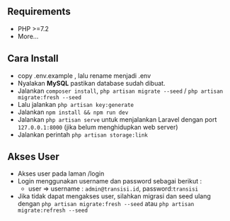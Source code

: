 ## Requirements
- PHP >=7.2
- More...

## Cara Install
- copy .env.example , lalu rename menjadi .env
- Nyalakan **MySQL** pastikan database sudah dibuat.
- Jalankan `composer install`, `php artisan migrate --seed` / `php artisan migrate:fresh --seed`
- Lalu jalankan `php artisan key:generate`
- Jalankan `npm install && npm run dev`
- Jalankan `php artisan serve` untuk menjalankan Laravel dengan port `127.0.0.1:8000` (jika belum menghidupkan web server)
- Jalankan perintah  `php artisan storage:link`

## Akses User
- Akses user pada laman /login
- Login menggunakan username dan password sebagai berikut :
    - user => username : `admin@transisi.id`, password:`transisi`  
- Jika tidak dapat mengakses user, silahkan migrasi dan seed ulang dengan `php artisan migrate:fresh --seed` atau `php artisan migrate:refresh --seed`